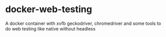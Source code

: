 # docker-web-testing
A docker container with xvfb geckodriver, chromedriver and some tools to do web testing like native without headless
